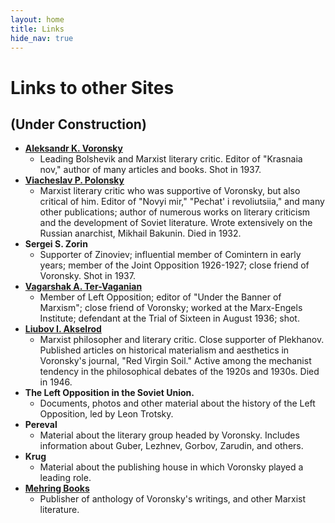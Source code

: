 ```yaml
---
layout: home
title: Links
hide_nav: true
---
```

# Links to other Sites
## (Under Construction)

- **[Aleksandr K. Voronsky](akv)**
  - Leading Bolshevik and Marxist literary critic. Editor of &quot;Krasnaia nov,&quot; author of many articles and books. Shot in 1937. 
- **[Viacheslav P. Polonsky](vpp)**
  - Marxist literary critic who was supportive of Voronsky, but also critical of him. Editor of &quot;Novyi mir,&quot; &quot;Pechat' i revoliutsiia,&quot; and many other publications; author of numerous works on literary criticism and the development of Soviet literature. Wrote extensively on the Russian anarchist, Mikhail Bakunin. Died in 1932. 
- **Sergei S. Zorin** 
  - Supporter of Zinoviev; influential member of Comintern in early years; member of the Joint Opposition 1926-1927; close friend of Voronsky. Shot in 1937. 
- **[Vagarshak A. Ter-Vaganian](vav)**
  - Member of Left Opposition; editor of &quot;Under the Banner of Marxism&quot;; close friend of Voronsky; worked at the Marx-Engels Institute; defendant at the Trial of Sixteen in August 1936; shot. 
- **[Liubov I. Akselrod](lia)**
  - Marxist philosopher and literary critic. Close supporter of Plekhanov. Published articles on historical materialism and aesthetics in Voronsky's journal, "Red Virgin Soil." Active among the mechanist tendency in the philosophical debates of the 1920s and 1930s. Died in 1946.
- **The Left Opposition in the Soviet Union.**
  - Documents, photos and other material about the history of the Left Opposition, led by Leon Trotsky. 
- **Pereval**
  - Material about the literary group headed by Voronsky. Includes information about Guber, Lezhnev, Gorbov, Zarudin, and others. 
- **Krug**
  - Material about the publishing house in which Voronsky played a leading role. 
- **[Mehring Books](https://mehring.com)**
  - Publisher of anthology of Voronsky's writings, and other Marxist literature. 
